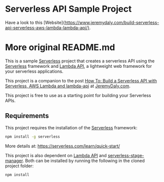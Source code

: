 # Serverless API Sample Project

Have a look to this [Website]{https://www.jeremydaly.com/build-serverless-api-serverless-aws-lambda-lambda-api/}.

# More original README.md

This is a sample [Serverless](https://serverless.com) project that creates a serverless API using the [Serverless](https://serverless.com) framework and [Lambda API](https://github.com/jeremydaly/lambda-api), a lightweight web framework for your serverless applications.

This project is a companion to the post [How To: Build a Serverless API with Serverless, AWS Lambda and lambda-api](https://www.jeremydaly.com/build-serverless-api-serverless-aws-lambda-lambda-api) at [JeremyDaly.com](https://www.jeremydaly.com).

This project is free to use as a starting point for building your Serverless APIs.

## Requirements
This project requires the installation of the [Serverless](https://serverless.com) framework:

```bash
npm install -g serverless
```
More details at: https://serverless.com/learn/quick-start/

This project is also dependent on [Lambda API](https://github.com/jeremydaly/lambda-api) and [serverless-stage-manager](https://github.com/jeremydaly/serverless-stage-manager). Both can be installed by running the following in the cloned project folder:

```bash
npm install
```
